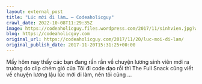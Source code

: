 ```yaml
---
layout: external_post
title: "Lúc mới đi làm… – Codeaholicguy"
crawl_date: 2022-10-08T11:29:35Z
image: https://codeaholicguy.files.wordpress.com/2017/11/sinhvien.jpg?w=1200
blog: https://codeaholicguy.com
original_url: https://codeaholicguy.com/2017/11/20/luc-moi-di-lam/
original_publish_date: 2017-11-20T15:31:25+00:00
---
```


Mấy hôm nay thấy các bạn đang rần rần về chuyện lương sinh viên mới ra trường do clip chém gió của Tôi đi code dạo rồi thì The Full Snack cũng viết về chuyện lương lậu lúc mới đi làm, nên tôi cũng …
